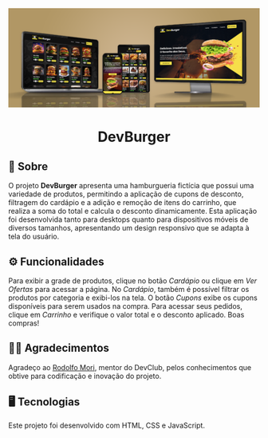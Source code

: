 <img src="./assets/mockup.png">
<div align=center>
<h1>DevBurger</h1>
</div>

## 📝 Sobre

O projeto <b>DevBurger</b> apresenta uma hamburgueria fictícia que possui uma variedade de produtos, permitindo a aplicação de cupons de desconto, filtragem do cardápio e a adição e remoção de itens do carrinho, que realiza a soma do total e calcula o desconto dinamicamente. Esta aplicação foi desenvolvida tanto para desktops quanto para dispositivos móveis de diversos tamanhos, apresentando um design responsivo que se adapta à tela do usuário.

## ⚙ Funcionalidades

Para exibir a grade de produtos, clique no botão <i>Cardápio</i> ou clique em <i>Ver Ofertas</i> para acessar a página. No <i>Cardápio</i>, também é possível filtrar os produtos por categoria e exibi-los na tela. O botão <i>Cupons</i> exibe os cupons disponíveis para serem usados na compra. Para acessar seus pedidos, clique em <i>Carrinho</i> e verifique o valor total e o desconto aplicado. Boas compras!

## 🤝🏻 Agradecimentos

Agradeço ao <a href="https://www.github.com/rodolfomori">Rodolfo Mori</a>, mentor do DevClub, pelos conhecimentos que obtive para codificação e inovação do projeto. 

## 🖥 Tecnologias

Este projeto foi desenvolvido com HTML, CSS e JavaScript.
